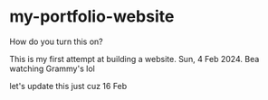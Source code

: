 # my-portfolio-website
How do you turn this on?

This is my first attempt at building a website. Sun, 4 Feb 2024. Bea watching Grammy's lol

let's update this just cuz 16 Feb